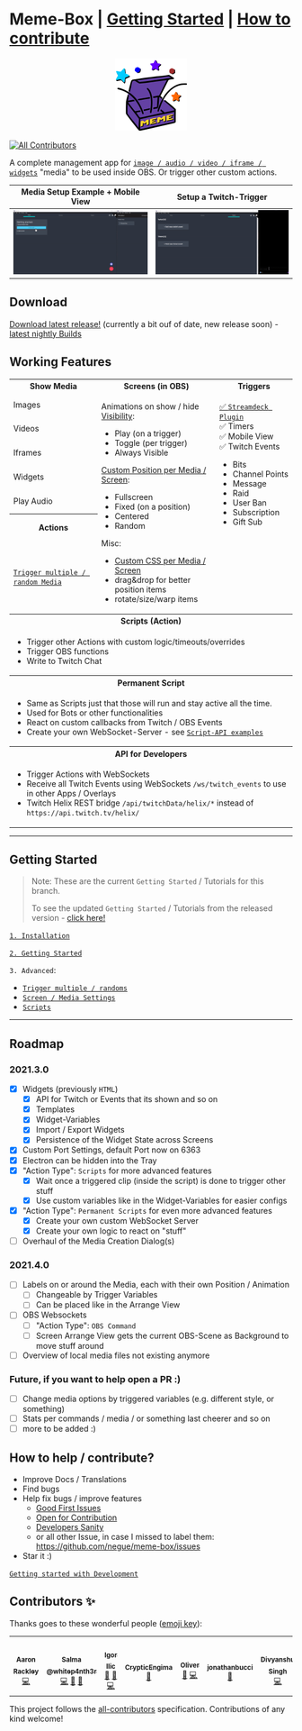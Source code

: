 # Meme-Box | [Getting Started](#getting-started) | [How to contribute](#how-to-help--contribute)

<p align="center">

<img src="./assets/memebox-optimized.svg" width="128" height="128">

</p>

<!-- ALL-CONTRIBUTORS-BADGE:START - Do not remove or modify this section -->
[![All Contributors](https://img.shields.io/badge/all_contributors-7-orange.svg?style=flat-square)](#contributors-)
<!-- ALL-CONTRIBUTORS-BADGE:END -->

A complete management app for [`image / audio / video / iframe / widgets`](/tutorials/type_overview.md) "media" to be used inside OBS. Or trigger other custom actions.

|**Media Setup Example + Mobile View**|**Setup a Twitch-Trigger**|
|--|--|
|![memebox example setup gif](./assets/memebox_example_mobile_view.gif)|![memebox example twitch trigger gif](./assets/memebox_example_twitch.gif)|


## Download

[Download latest release!](https://github.com/negue/meme-box/releases) (currently a bit ouf of date, new release soon) - [latest nightly Builds](https://github.com/negue/meme-box-nightly/releases)


## Working Features

<table>
  <tr>
    <th>Show Media</th>
    <th>Screens (in OBS) </th>
    <th colspan=2>Triggers </th>
  </tr>
  <tr>
    <td>Images</td>
    <td rowspan=7>

Animations on show / hide
[Visibility][URL_ADVANCED_SETTINGS]:
- Play (on a trigger)
- Toggle (per trigger)
- Always Visible

[Custom Position per Media / Screen][URL_ADVANCED_SETTINGS]:
- Fullscreen
- Fixed (on a position)
- Centered
- Random

Misc:
- [Custom CSS per Media / Screen][URL_ADVANCED_SETTINGS]
- drag&drop for better position items
- rotate/size/warp items
</td>
<td rowspan=7 valign="top">

[✅ `Streamdeck Plugin`][STREAMDECK_PLUGIN]
<br/>
✅ Timers <br/>
✅ Mobile View <br/>
✅ Twitch Events<br/>
<ul>
    <li> Bits </li>
    <li> Channel Points </li>
    <li> Message </li>
    <li> Raid </li>
    <li> User Ban </li>
    <li> Subscription </li>
    <li> Gift Sub </li>
</ul>

</td>
  </tr>
  <tr>
    <td>Videos</td>
  </tr>
  <tr>
    <td>Iframes</td>
  </tr>
  <tr>
    <td>Widgets</td>
  </tr>
  <tr>
    <td>Play Audio</td>
  </tr>
   <tr>
    <th>Actions</th>
  </tr>

  <tr>
    <td>

[`Trigger multiple / random Media`][URL_META_CLIPS]
</td>
  </tr>
   <tr>
    <th colspan=3>Scripts (Action)</th>
  </tr>

  <tr>
    <td colspan=3>

- Trigger other Actions with custom logic/timeouts/overrides
- Trigger OBS functions
- Write to Twitch Chat
</td>

</tr>
   <tr>
    <th colspan=3>Permanent Script</th>
  </tr>

<tr>
    <td colspan=3>

- Same as Scripts just that those will run and stay active all the time.
- Used for Bots or other functionalities
- React on custom callbacks from Twitch / OBS Events
- Create your own WebSocket-Server - see [`Script-API examples`][URL_SCRIPTS]
</td>
  </tr>

  <tr>
    <th colspan=3>API for Developers</th>
  </tr>

  <tr>
    <td colspan=3>

- Trigger Actions with WebSockets
- Receive all Twitch Events using WebSockets `/ws/twitch_events` to use in other Apps / Overlays
- Twitch Helix REST bridge `/api/twitchData/helix/*` instead of `https://api.twitch.tv/helix/`
  </td>
  </tr>
</table>

-----

## Getting Started

> Note: These are the current `Getting Started` / Tutorials for this branch.
>
> To see the updated `Getting Started` / Tutorials from the released version - [click here!](https://github.com/negue/meme-box/tree/release#getting-started)

[`1. Installation`](./tutorials/installation.md)

[`2. Getting Started`](./tutorials/getting_started.md)

`3. Advanced`:

- [`Trigger multiple / randoms`][URL_META_CLIPS]
- [`Screen / Media Settings`][URL_ADVANCED_SETTINGS]
- [`Scripts`][URL_SCRIPTS]

[URL_META_CLIPS]: tutorials/meta_media.md
[URL_SCRIPTS]: tutorials/scripts.md
[URL_ADVANCED_SETTINGS]: ./tutorials/screen_clip_advanced_settings.md
[STREAMDECK_PLUGIN]: ./memebox-streamdeck/Release/com.memebox.memebox-streamdeck.streamDeckPlugin

___

## Roadmap

### 2021.3.0
* [x] Widgets (previously `HTML`)
  * [x] API for Twitch or Events that its shown and so on
  * [x] Templates
  * [x] Widget-Variables
  * [x] Import / Export Widgets
  * [x] Persistence of the Widget State across Screens
* [x] Custom Port Settings, default Port now on 6363
* [x] Electron can be hidden into the Tray
* [x] "Action Type": `Scripts` for more advanced features
  * [x] Wait once a triggered clip (inside the script) is done to trigger other stuff
  * [x] Use custom variables like in the Widget-Variables for easier configs
* [x] "Action Type": `Permanent Scripts` for even more advanced features
  * [x] Create your own custom WebSocket Server
  * [x] Create your own logic to react on "stuff"
* [ ] Overhaul of the Media Creation Dialog(s)

### 2021.4.0
* [ ] Labels on or around the Media, each with their own Position / Animation
  * [ ] Changeable by Trigger Variables
  * [ ] Can be placed like in the Arrange View
* [ ] OBS Websockets
  * [ ] "Action Type": `OBS Command`
  * [ ] Screen Arrange View gets the current OBS-Scene as Background to move stuff around
* [ ] Overview of local media files not existing anymore

### Future, if you want to help open a PR :)
* [ ] Change media options by triggered variables (e.g. different style, or something)
* [ ] Stats per commands / media / or something last cheerer and so on
* [ ] more to be added :)

## How to help / contribute?
* Improve Docs / Translations
* Find bugs
* Help fix bugs / improve features
  * [Good First Issues](https://github.com/negue/meme-box/labels/good%20first%20issue) 
  * [Open for Contribution](https://github.com/negue/meme-box/labels/open%20for%20contribution)
  * [Developers Sanity](https://github.com/negue/meme-box/labels/developers%20sanity)
  * or all other Issue, in case I missed to label them: https://github.com/negue/meme-box/issues 
* Star it :)

[`Getting started with Development`](README_DEV.md)

## Contributors ✨

Thanks goes to these wonderful people ([emoji key](https://allcontributors.org/docs/en/emoji-key)):

<!-- ALL-CONTRIBUTORS-LIST:START - Do not remove or modify this section -->
<!-- prettier-ignore-start -->
<!-- markdownlint-disable -->
<table>
  <tr>
    <td align="center"><a href="http://www.twitch.tv/littleheroesspark"><img src="https://avatars0.githubusercontent.com/u/1301564?v=4?s=100" width="100px;" alt=""/><br /><sub><b>Aaron Rackley</b></sub></a><br /><a href="https://github.com/negue/meme-box/commits?author=ageddesi" title="Code">💻</a></td>
    <td align="center"><a href="http://twitch.tv/whitep4nth3r"><img src="https://avatars0.githubusercontent.com/u/52798353?v=4?s=100" width="100px;" alt=""/><br /><sub><b>Salma @whitep4nth3r</b></sub></a><br /><a href="https://github.com/negue/meme-box/commits?author=whitep4nth3r" title="Code">💻</a> <a href="#ideas-whitep4nth3r" title="Ideas, Planning, & Feedback">🤔</a> <a href="#design-whitep4nth3r" title="Design">🎨</a></td>
    <td align="center"><a href="https://twitch.tv/gacbl"><img src="https://avatars0.githubusercontent.com/u/2153382?v=4?s=100" width="100px;" alt=""/><br /><sub><b>Igor Ilic</b></sub></a><br /><a href="https://github.com/negue/meme-box/issues?q=author%3Agigili" title="Bug reports">🐛</a> <a href="#ideas-gigili" title="Ideas, Planning, & Feedback">🤔</a> <a href="https://github.com/negue/meme-box/commits?author=gigili" title="Code">💻</a></td>
    <td align="center"><a href="https://github.com/CrypticEngima"><img src="https://avatars0.githubusercontent.com/u/30286773?v=4?s=100" width="100px;" alt=""/><br /><sub><b>CrypticEngima</b></sub></a><br /><a href="#design-CrypticEngima" title="Design">🎨</a></td>
    <td align="center"><a href="https://github.com/owehmer"><img src="https://avatars.githubusercontent.com/u/45573843?v=4?s=100" width="100px;" alt=""/><br /><sub><b>Oliver</b></sub></a><br /><a href="https://github.com/negue/meme-box/issues?q=author%3Aowehmer" title="Bug reports">🐛</a> <a href="https://github.com/negue/meme-box/commits?author=owehmer" title="Code">💻</a></td>
    <td align="center"><a href="https://github.com/jonathanbucci"><img src="https://avatars.githubusercontent.com/u/29556823?v=4?s=100" width="100px;" alt=""/><br /><sub><b>jonathanbucci</b></sub></a><br /><a href="https://github.com/negue/meme-box/commits?author=jonathanbucci" title="Documentation">📖</a></td>
    <td align="center"><a href="https://www.linkedin.com/in/divs/"><img src="https://avatars.githubusercontent.com/u/55018955?v=4?s=100" width="100px;" alt=""/><br /><sub><b>Divyanshu Singh</b></sub></a><br /><a href="https://github.com/negue/meme-box/commits?author=divshacker" title="Code">💻</a></td>
  </tr>
</table>

<!-- markdownlint-restore -->
<!-- prettier-ignore-end -->

<!-- ALL-CONTRIBUTORS-LIST:END -->

This project follows the [all-contributors](https://github.com/all-contributors/all-contributors) specification. Contributions of any kind welcome!
